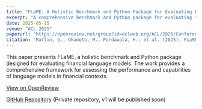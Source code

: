 ```yaml
---
title: "FLaME: A Holistic Benchmark and Python Package for Evaluating Financial Language Models"
excerpt: "A comprehensive benchmark and Python package for evaluating financial language models, accepted at ACL 2025."
date: 2025-05-15
venue: "ACL 2025"
paperurl: 'https://openreview.net/group?id=aclweb.org/ACL/2025/Conference#tab-accepted-papers'
citation: 'Matlin, G., Okamoto, M., Pardawala, H., et al. (2025). FLaME: A Holistic Benchmark and Python Package for Evaluating Financial Language Models. In Proceedings of the Association for Computational Linguistics.'
---
```

This paper presents FLaME, a holistic benchmark and Python package designed for evaluating financial language models. The work provides a comprehensive framework for assessing the performance and capabilities of language models in financial contexts.

[View on OpenReview](https://openreview.net/group?id=aclweb.org/ACL/2025/Conference#tab-accepted-papers)

[GitHub Repository](https://github.com/gtfintechlab/flame) (Private repository, v1 will be published soon) 